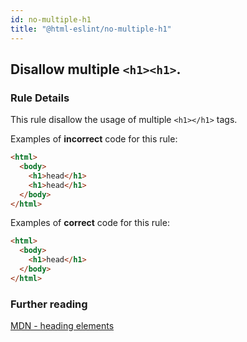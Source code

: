 ```yaml
---
id: no-multiple-h1
title: "@html-eslint/no-multiple-h1"
---
```


## Disallow multiple `<h1><h1>`.

### Rule Details

This rule disallow the usage of multiple `<h1></h1>` tags.

Examples of **incorrect** code for this rule:

```html
<html>
  <body>
    <h1>head</h1>
    <h1>head</h1>
  </body>
</html>
```

Examples of **correct** code for this rule:

```html
<html>
  <body>
    <h1>head</h1>
  </body>
</html>
```

### Further reading

[MDN - heading elements](https://developer.mozilla.org/en-US/docs/Web/HTML/Element/Heading_Elements)
